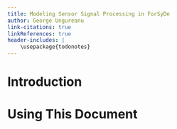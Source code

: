 ```yaml
---
title: Modeling Sensor Signal Processing in ForSyDe
author: George Ungureanu
link-citations: true
linkReferences: true
header-includes: |
    \usepackage{todonotes}
---
```


# Introduction

# Using This Document
